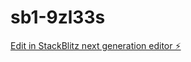 # sb1-9zl33s

[Edit in StackBlitz next generation editor ⚡️](https://stackblitz.com/~/github.com/Anrkiss/sb1-9zl33s)